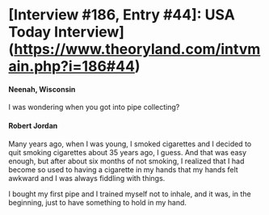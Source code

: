# [Interview #186, Entry #44]: USA Today Interview](https://www.theoryland.com/intvmain.php?i=186#44)

#### Neenah, Wisconsin

I was wondering when you got into pipe collecting?

#### Robert Jordan

Many years ago, when I was young, I smoked cigarettes and I decided to quit smoking cigarettes about 35 years ago, I guess. And that was easy enough, but after about six months of not smoking, I realized that I had become so used to having a cigarette in my hands that my hands felt awkward and I was always fiddling with things.

I bought my first pipe and I trained myself not to inhale, and it was, in the beginning, just to have something to hold in my hand.

